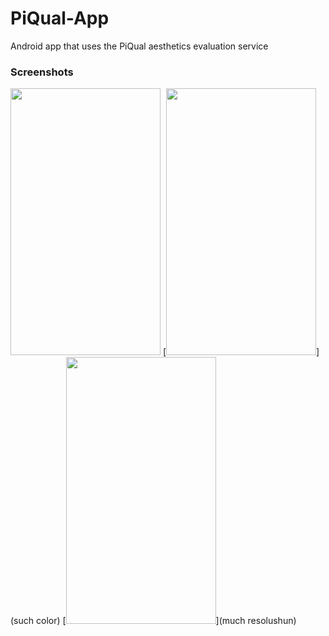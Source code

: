 # PiQual-App
Android app that uses the PiQual aesthetics evaluation service

### Screenshots
[<img src="https://cloud.githubusercontent.com/assets/7908951/18432784/97382d7c-7916-11e6-9a53-5f6bbbda8c9a.png" width=240 height=427>](wow)
[<img src="https://cloud.githubusercontent.com/assets/7908951/18432783/973861d4-7916-11e6-9298-75ca8c7e1bce.png" width=240 height=427>](such color)
[<img src="https://cloud.githubusercontent.com/assets/7908951/18432785/973ffe94-7916-11e6-8a57-e1dad0a726d4.png" width=240 height=427>](much resolushun)
